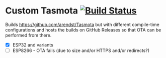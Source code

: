 # Custom Tasmota [![Build Status](../../actions/workflows/build.yml/badge.svg)](../../actions/workflows/build.yml)

Builds https://github.com/arendst/Tasmota but with different compile-time configurations and hosts the builds on GitHub Releases so that OTA can be performed from there.

- [X] ESP32 and variants
- [ ] ESP8266 - OTA fails (due to size and/or HTTPS and/or redirects?)
